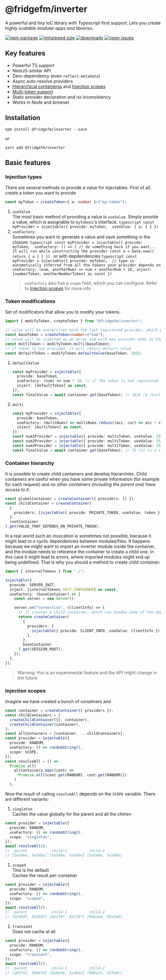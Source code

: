 # @fridgefm/inverter

A powerful and tiny IoC library with Typescript-first support. Lets you create _highly scalable modular apps and libraries_.

[![npm package](https://img.shields.io/npm/v/@fridgefm/inverter?style=flat-square)](https://www.npmjs.com/package/@fridgefm/inverter)
[![minzipped size](https://deno.bundlejs.com/?q=@fridgefm/inverter&badge=)](https://bundlejs.com/?q=%40fridgefm%2Finverter)
[![downloads](https://img.shields.io/npm/dt/@fridgefm/inverter?style=flat-square)](https://www.npmjs.com/package/@fridgefm/inverter)
[![open issues](https://img.shields.io/github/issues-raw/ch1ller0/fridgefm-inverter?style=flat-square)](https://github.com/ch1ller0/fridgefm-inverter/issues)

## Key features

- Powerful TS support
- NestJS-similar API
- Zero-dependency (even `reflect-metadata`)
- Async auto-resolve providers
- [Hierarchical containerss](#container-hierarchy) and [Injection scopes](#injection-scopes)
- [Multi-token support](#token-modifications)
- Static provider declaration and no inconsistency
- Works in Node and browser

## Installation

```
npm install @fridgefm/inverter --save
```

or

```
yarn add @fridgefm/inverter
```

## Basic features

### Injection types

There are several methods to provide a value for injectables.
First of all, create a token you want to provide

```typescript
const myToken = createToken<{ a: number }>("my:token");
```

1. `useValue`\
    The most basic method of providing a value is `useValue`. Simply provide a value, which is assignable to `myTokens`'s interface.
   `typescript
const myProvider = injectable({
    provide: myToken, 
    useValue: { a: 1 }
})
`
1. `useFactory`\
    Sometimes you want to generate a value and save something in the closure.
   `typescript
const myProvider = injectable({
    provide: myToken, 
    useFactory: () => {
        // do something here if you want... It will run while constructing the provider
        const a = Date.now()
        return { a }
    }
})
`
   or with depdendencies
   `typescript
const myProvider = injectable({
    provide: myToken, 
     // type is automatically inferred from all the tokens your provider depends on
    useFactory: (num, anotherNum) => num + anotherNum + 10,
    inject: [numberToken, anotherNumberToken] as const
})
`
   > `useFactory` also has a `scope` field, which you can configure. Refer to [Injection scopes](#injection-scopes) for more info

### Token modifications

Set of modificators that allow you to modify your tokens.

```typescript
import { modifyToken, createToken } from "@fridgefm/inverter";

// value will be overwritten with the last registered provider, which provides this token
const baseToken = createToken<number>("num");
// value will be injected as an array and each new provider adds to the array
const multiToken = modifyToken.multi(baseToken);
// if token is not provided, it will return default value
const defaultToken = modifyToken.defaultValue(baseToken, 101);
```

1. `defaultValue`
   ```typescript
   const myProvider = injectable({
     provide: baseToken,
     useFactory: (num) => num * 10, // if the token is not registered in the container, you still get the default value for `num`
     inject: [defaultToken] as const,
   });
   const finalValue = await container.get(baseToken); // 1010 (a result of 101*10)
   ```
1. `multi`
   ```typescript
   const myProvider = injectable({
     provide: baseToken,
     useFactory: (multiNums) => multiNums.reduce((acc, cur) => acc + cur, 0), // here `multiNums` is a an array of numbers
     inject: [multiToken] as const,
   });
   const num1Provider = injectable({ provide: multiToken, useValue: 15 });
   const num2Provider = injectable({ provide: multiToken, useValue: 25 });
   const num3Provider = injectable({ provide: multiToken, useValue: 35 });
   const finalValue = await container.get(baseToken); // 75 (it is a sum of all the multiNums)
   ```

### Container hierarchy

It is possible to create child containers and develop hierarchies. Child containers are useful when you have some private information (for example for each request) and _no other containers (including the parent one) have access to it_.

```typescript
const globalContainer = createContainer({ providers: [] });
const childContainer = createContainer(
  {
    providers: [injectable({ provide: PRIVATE_TOKEN, useValue: token })],
  },
  rootContainer
).get(VALUE_THAT_DEPENDS_ON_PRIVATE_TOKEN);
```

In a real world such an invocation is sometimes not possible, because it might lead to a cyclic dependencies between modules/files. It happens because we might want to import an inverter module inside the container, and the module needs to reference the container to create a child one. In this case it might lead to errors, where imported modules might end up being undefined.
That is why you should a method to create child container:

```typescript
import { internalTokens } from "./";

injectable({
  provide: SERVER_INIT,
  inject: [internalTokens.SELF_CONTAINER] as const,
  useFactory: (baseContainer) => {
    const server = new Server();

    server.on("connection", (clientInfo) => {
      // it creates a child container, which can shadow some of the deps
      return createContainer(
        {
          providers: [
            injectable({ provide: CLIENT_INFO, useValue: clientInfo }),
          ],
        },
        baseContainer
      ).get(SESSION_ROOT);
    });
  },
});
```

> Warning: this is an experimental feature and the API might change in the future

### Injection scopes

Imagine we have created a bunch of conatiners and

```typescript
const container = createContainer({ providers });
const childContainers = [
  createChildContainer({}, container),
  createChildContainer(container),
];
const allContainers = [container, ...childContainers];
const provider = injectable({
  provide: RANDOM,
  useFactory: () => randomString(),
  scope: SCOPE,
});
const resolveAll = () =>
  Promise.all(
    allContainers.map((cont) =>
      Promise.all([cont.get(RANDOM), cont.get(RANDOM)])
    )
  );
```

Now the result of calling `resolveAll` depends on the `SCOPE` variable. There are different variants:

1. `singleton`\
   Caches the value globally for the parent and all the chilren

```typescript
const provider = injectable({
  provide: RANDOM,
  useFactory: () => randomString(),
  scope: "singleton",
});
await resolveAll();
//  parent           child-1          child-2
// [5e546e, 5e546e] [5e546e, 5e546e] [5e546e, 5e546e]
```

1. `scoped`\
   This is the default\
   Caches the result per-container

```typescript
const provider = injectable({
  provide: RANDOM,
  useFactory: () => randomString(),
  scope: "scoped",
});
await resolveAll();
//  parent           child-1          child-2
// [b539d7, b539d7] [02176f, 02176f] [99a3e0, 99a3e0]
```

1. `transient`\
   Does not cache at all

```typescript
const provider = injectable({
  provide: RANDOM,
  useFactory: () => randomString(),
  scope: "transient",
});
await resolveAll();
//  parent           child-1          child-2
// [e63742, 59defd] [0abb46, 5cd9a1] [690125, 227e8c]
```
